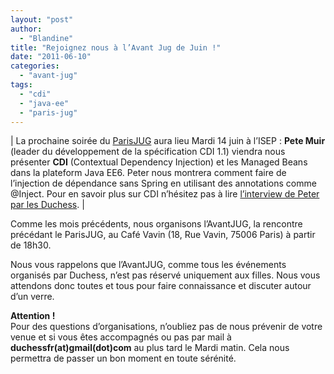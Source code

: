 ```yaml
---
layout: "post"
author: 
  - "Blandine"
title: "Rejoignez nous à l’Avant Jug de Juin !"
date: "2011-06-10"
categories: 
  - "avant-jug"
tags: 
  - "cdi"
  - "java-ee"
  - "paris-jug"
---
```


| La prochaine soirée du [ParisJUG](http://www.parisjug.org/xwiki/bin/view/Meeting/20110614) aura lieu Mardi 14 juin à l’ISEP : **Pete Muir** (leader du développement de la spécification CDI 1.1) viendra nous présenter **CDI** (Contextual Dependency Injection) et les Managed Beans dans la plateform Java EE6. Peter nous montrera comment faire de l’injection de dépendance sans Spring en utilisant des annotations comme @Inject. Pour en savoir plus sur CDI n’hésitez pas à lire [l’interview de Peter par les Duchess](http://jduchess.org/duchess-france/blog/a-la-decouverte-de-cdi-rencontre-avec-pete-muir/). |

Comme les mois précédents, nous organisons l’AvantJUG, la rencontre précédant le ParisJUG, au Café Vavin (18, Rue Vavin, 75006 Paris) à partir de 18h30.

Nous vous rappelons que l’AvantJUG, comme tous les événements organisés par Duchess, n’est pas réservé uniquement aux filles. Nous vous attendons donc toutes et tous pour faire connaissance et discuter autour d’un verre.

**Attention !**  
Pour des questions d’organisations, n’oubliez pas de nous prévenir de votre venue et si vous êtes accompagnés ou pas par mail à **duchessfr(at)gmail(dot)com** au plus tard le Mardi matin. Cela nous permettra de passer un bon moment en toute sérénité.
